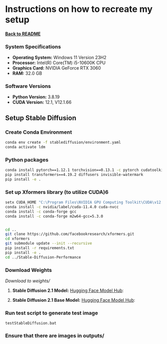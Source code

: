 # Instructions on how to recreate my setup
#### [Back to README](README.md)

### System Specifications

- **Operating System:** Windows 11 Version 23H2
- **Processor:** Intel(R) Core(TM) i5-10600K CPU
- **Graphics Card:** NVIDIA GeForce RTX 3060
- **RAM:** 32.0 GB

### Software Versions
- **Python Version:** 3.8.19
- **CUDA Version:** 12.1, V12.1.66

## Setup Stable Diffusion

### Create Conda Environment
```bash
conda env create -f stablediffusion/environment.yaml
conda activate ldm
```

### Python packages
```bash
conda install pytorch==1.12.1 torchvision==0.13.1 -c pytorch cudatoolkit
pip install transformers==4.19.2 diffusers invisible-watermark
pip install -e .
```

### Set up Xformers library (to utilize CUDA)6
```bash
setx CUDA_HOME "C:\Program Files\NVIDIA GPU Computing Toolkit\CUDA\v12.1"
conda install -c nvidia/label/cuda-11.4.0 cuda-nvcc
conda install -c conda-forge gcc
conda install -c conda-forge m2w64-gcc=5.3.0


cd ..
git clone https://github.com/facebookresearch/xformers.git
cd xformers
git submodule update --init --recursive
pip install -r requirements.txt
pip install -e .
cd ../Stable-Diffusion-Performance
```

### Download Weights
*Download to weights/*

1. **Stable Diffusion 2.1 Model:**
[Hugging Face Model Hub](https://huggingface.co/stabilityai/stable-diffusion-2-1):


2. **Stable Diffusion 2.1 Base Model:**
[Hugging Face Model Hub](https://huggingface.co/stabilityai/stable-diffusion-2-1-base):


### Run test script to generate test image
```
testStableDiffusion.bat
```

### Ensure that there are images in outputs/